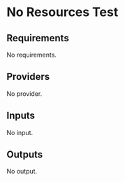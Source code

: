 # No Resources Test


<!-- BEGIN TFDOCS -->
## Requirements

No requirements.

## Providers

No provider.

## Inputs

No input.

## Outputs

No output.

<!-- END TFDOCS -->

